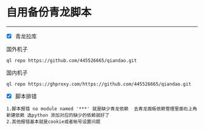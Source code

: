 # 自用备份青龙脚本
***

- [x] 青龙拉库

国外机子
```
ql repo https://github.com/445526665/qiandao.git
```
国内机子
```
ql repo https://ghproxy.com/https://github.com/445526665/qiandao.git
```
- [x] 脚本排错

```
1.脚本报错 no module named '***' 就是缺少青龙依赖  去青龙面板依赖管理里面右上角新建依赖 选python 添加对应的缺少的依赖就好了
2.其他报错基本就是cookie或者帐号设置问题 
```

